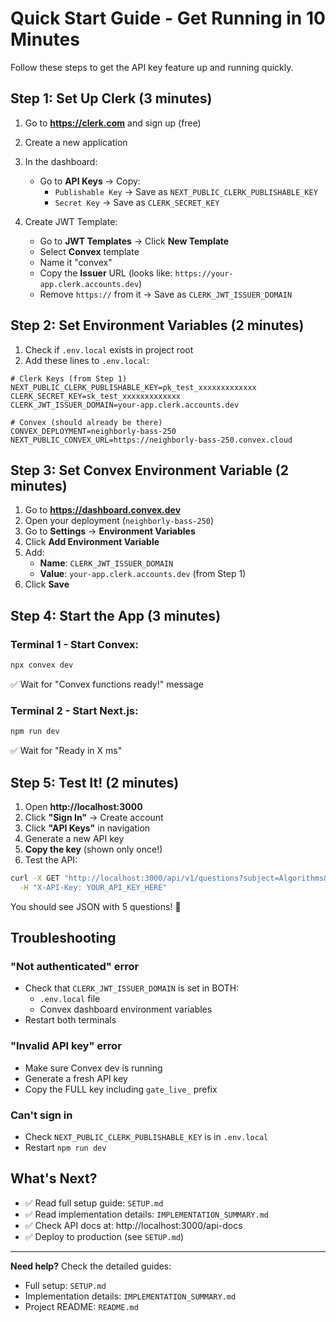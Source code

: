 # Quick Start Guide - Get Running in 10 Minutes

Follow these steps to get the API key feature up and running quickly.

## Step 1: Set Up Clerk (3 minutes)

1. Go to **https://clerk.com** and sign up (free)
2. Create a new application
3. In the dashboard:
   - Go to **API Keys** → Copy:
     - `Publishable Key` → Save as `NEXT_PUBLIC_CLERK_PUBLISHABLE_KEY`
     - `Secret Key` → Save as `CLERK_SECRET_KEY`
   
4. Create JWT Template:
   - Go to **JWT Templates** → Click **New Template**
   - Select **Convex** template
   - Name it "convex"
   - Copy the **Issuer** URL (looks like: `https://your-app.clerk.accounts.dev`)
   - Remove `https://` from it → Save as `CLERK_JWT_ISSUER_DOMAIN`

## Step 2: Set Environment Variables (2 minutes)

1. Check if `.env.local` exists in project root
2. Add these lines to `.env.local`:

```env
# Clerk Keys (from Step 1)
NEXT_PUBLIC_CLERK_PUBLISHABLE_KEY=pk_test_xxxxxxxxxxxxx
CLERK_SECRET_KEY=sk_test_xxxxxxxxxxxxx
CLERK_JWT_ISSUER_DOMAIN=your-app.clerk.accounts.dev

# Convex (should already be there)
CONVEX_DEPLOYMENT=neighborly-bass-250
NEXT_PUBLIC_CONVEX_URL=https://neighborly-bass-250.convex.cloud
```

## Step 3: Set Convex Environment Variable (2 minutes)

1. Go to **https://dashboard.convex.dev**
2. Open your deployment (`neighborly-bass-250`)
3. Go to **Settings** → **Environment Variables**
4. Click **Add Environment Variable**
5. Add:
   - **Name**: `CLERK_JWT_ISSUER_DOMAIN`
   - **Value**: `your-app.clerk.accounts.dev` (from Step 1)
6. Click **Save**

## Step 4: Start the App (3 minutes)

### Terminal 1 - Start Convex:
```bash
npx convex dev
```
✅ Wait for "Convex functions ready!" message

### Terminal 2 - Start Next.js:
```bash
npm run dev
```
✅ Wait for "Ready in X ms"

## Step 5: Test It! (2 minutes)

1. Open **http://localhost:3000**
2. Click **"Sign In"** → Create account
3. Click **"API Keys"** in navigation
4. Generate a new API key
5. **Copy the key** (shown only once!)
6. Test the API:

```bash
curl -X GET "http://localhost:3000/api/v1/questions?subject=Algorithms&limit=5" \
  -H "X-API-Key: YOUR_API_KEY_HERE"
```

You should see JSON with 5 questions! 🎉

## Troubleshooting

### "Not authenticated" error
- Check that `CLERK_JWT_ISSUER_DOMAIN` is set in BOTH:
  - `.env.local` file
  - Convex dashboard environment variables
- Restart both terminals

### "Invalid API key" error
- Make sure Convex dev is running
- Generate a fresh API key
- Copy the FULL key including `gate_live_` prefix

### Can't sign in
- Check `NEXT_PUBLIC_CLERK_PUBLISHABLE_KEY` is in `.env.local`
- Restart `npm run dev`

## What's Next?

- ✅ Read full setup guide: `SETUP.md`
- ✅ Read implementation details: `IMPLEMENTATION_SUMMARY.md`
- ✅ Check API docs at: http://localhost:3000/api-docs
- ✅ Deploy to production (see `SETUP.md`)

---

**Need help?** Check the detailed guides:
- Full setup: `SETUP.md`
- Implementation details: `IMPLEMENTATION_SUMMARY.md`
- Project README: `README.md`

